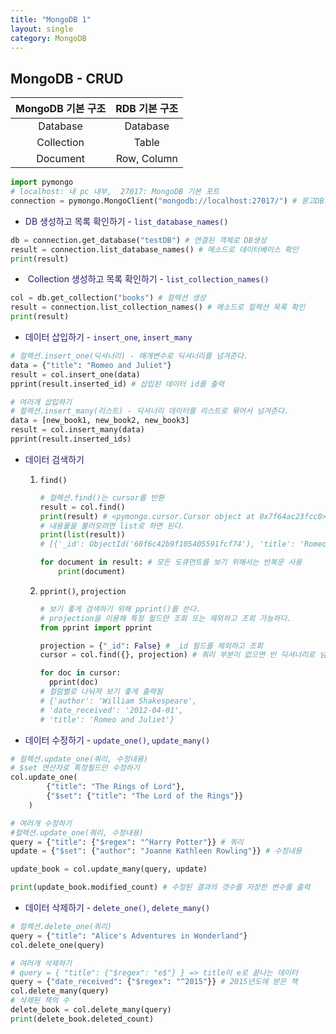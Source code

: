 ```yaml
---
title: "MongoDB 1"
layout: single
category: MongoDB
---
```


## MongoDB - CRUD

| MongoDB 기본 구조 | RDB 기본 구조 |
| :---------------: | :-----------: |
|     Database      |   Database    |
|    Collection     |     Table     |
|     Document      |  Row, Column  |

```python
import pymongo
# localhost: 내 pc 내부,  27017: MongoDB 기본 포트
connection = pymongo.MongoClient("mongodb://localhost:27017/") # 몽고DB가 연결된 객체
```

- <span style="color: #1F1F68"> DB 생성하고 목록 확인하기 - `list_database_names()` </span>

```python
db = connection.get_database("testDB") # 연결된 객체로 DB생성
result = connection.list_database_names() # 메소드로 데이터베이스 확인
print(result)
```

- <span style="color: #1F1F68"> Collection 생성하고 목록 확인하기 - `list_collection_names()` </span>

```python
col = db.get_collection("books") # 컬렉션 생성
result = connection.list_collection_names() # 메소드로 컬렉션 목록 확인
print(result)
```

- <span style="color: #1F1F68"> 데이터 삽입하기 - `insert_one`, `insert_many` </span>

```python
# 컬렉션.insert_one(딕셔너리) - 매개변수로 딕셔너리를 넘겨준다.
data = {"title": "Romeo and Juliet"}
result = col.insert_one(data)
pprint(result.inserted_id) # 삽입된 데이터 id를 출력

# 여러개 삽입하기
# 컬렉션.insert_many(리스트) - 딕셔너리 데이터를 리스트로 묶어서 넘겨준다.
data = [new_book1, new_book2, new_book3]
result = col.insert_many(data)
pprint(result.inserted_ids) 
```

- <span style="color: #1F1F68"> 데이터 검색하기 </span>

  1. `find()`

     ```python
     # 컬렉션.find()는 cursor를 반환
     result = col.find()
     print(result) # <pymongo.cursor.Cursor object at 0x7f64ac23fcc0>
     # 내용물을 불러오려면 list로 하면 된다.
     print(list(result)) 
     # [{'_id': ObjectId('60f6c42b9f105405591fcf74'), 'title': 'Romeo and Juliet', 'author': 'William Shakespeare', 'date_received': '2012-04-01'}
     
     for document in result: # 모든 도큐먼트를 보기 위해서는 반복문 사용
         print(document)
     ```

  2. `pprint()`, `projection`

     ```python
     # 보기 좋게 검색하기 위해 pprint()를 쓴다.
     # projection을 이용해 특정 필드만 조회 또는 제외하고 조회 가능하다.
     from pprint import pprint
     
     projection = {"_id": False} # _id 필드를 제외하고 조회
     cursor = col.find({}, projection) # 쿼리 부분이 없으면 빈 딕셔너리로 넘긴다.
     
     for doc in cursor:
       pprint(doc)
     # 컬럼별로 나눠져 보기 좋게 출력됨
     # {'author': 'William Shakespeare',
     # 'date_received': '2012-04-01',
     # 'title': 'Romeo and Juliet'} 
     ```

- <span style="color: #1F1F68"> 데이터 수정하기 - `update_one()`, `update_many()` </span>

```python
# 컬렉션.update_one(쿼리, 수정내용)
# $set 연산자로 특정필드만 수정하기
col.update_one(
        {"title": "The Rings of Lord"}, 
        {"$set": {"title": "The Lord of the Rings"}}
    )

# 여러개 수정하기
#컬렉션.update_one(쿼리, 수정내용)
query = {"title": {"$regex": "^Harry Potter"}} # 쿼리
update = {"$set": {"author": "Joanne Kathleen Rowling"}} # 수정내용

update_book = col.update_many(query, update)

print(update_book.modified_count) # 수정된 결과의 갯수를 저장한 변수를 출력
```

- <span style="color: #1F1F68"> 데이터 삭제하기 - `delete_one()`, `delete_many()` </span>

```python
# 컬렉션.delete_one(쿼리)
query = {"title": "Alice's Adventures in Wonderland"}
col.delete_one(query)

# 여러개 삭제하기
# query = { "title": {"$regex": "e$"} } => title이 e로 끝나는 데이터
query = {"date_received": {"$regex": "^2015"}} # 2015년도에 받은 책
col.delete_many(query)
# 삭제된 책의 수
delete_book = col.delete_many(query)
print(delete_book.deleted_count)
```

